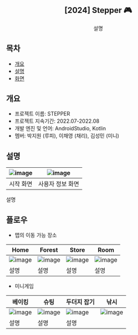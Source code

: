 <div align="center">
<h2>[2024] Stepper 🎮</h2>
설명
</div>

## 목차
  - [개요](#개요) 
  - [설명](#설명)
  - [화면](#플로우)

## 개요
- 프로젝트 이름: STEPPER
- 프로젝트 지속기간: 2022.07-2022.08
- 개발 엔진 및 언어: AndroidStudio, Kotlin
- 멤버: 박지원 (루피), 이채영 (채리), 김성민 (미니)

## 설명
|![image](이미지)|![image](이미지)|
|:---:|:---:|
|시작 화면|사용자 정보 화면|

설명

## 플로우


- 맵의 이동 가능 장소

|Home|Forest|Store|Room|
|---|---|---|---|
|![image](https://user-images.githubusercontent.com/66003567/216816017-bfd18669-9f70-45c2-8561-bae648690602.png)|![image](https://user-images.githubusercontent.com/66003567/216815971-d8ed6ea8-1f92-45f8-9611-1cbe2b5e8db0.png)|![image](https://user-images.githubusercontent.com/66003567/216815991-88e0f4d6-3e5d-4c19-9eb9-97047b40c0d0.png)|![image](https://user-images.githubusercontent.com/66003567/216816002-4eca6510-4436-44f5-b949-347e75129ada.png)|
|설명|설명|설명|설명|

- 미니게임

|베이킹|슈팅|두더지 잡기|낚시|
|---|---|---|---|
|![image](https://user-images.githubusercontent.com/66003567/216816081-cf4a29c6-72f3-4b75-b01d-3dd6e3faabc5.png)|![image](https://user-images.githubusercontent.com/66003567/216816088-cd83d20a-e023-4af2-b406-98197af5ff35.png)|![image](https://user-images.githubusercontent.com/66003567/216816106-5a97f26e-565b-43a6-bfab-d22e36745f80.png)|![image](https://user-images.githubusercontent.com/66003567/216816119-fb22c507-f6c4-49a3-b4f0-28ecaae94f6c.png)|
|설명|설명|설명|
